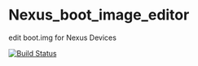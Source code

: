 # Nexus_boot_image_editor
edit boot.img for Nexus Devices

[![Build Status](https://travis-ci.org/cfig/Nexus_boot_image_editor.svg?branch=master)](https://travis-ci.org/cfig/Nexus_boot_image_editor)
